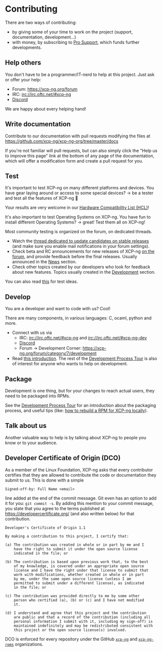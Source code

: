 # Contributing

There are two ways of contributing:
* by giving some of your time to work on the project (support, documentation, development...)
* with money, by subscribing to [Pro Support](https://xcp-ng.com/), which funds further developments.

## Help others

You don't have to be a programmer/IT-nerd to help at this project. Just ask or offer your help:

* Forum: <https://xcp-ng.org/forum>
* IRC: <irc://irc.oftc.net/#xcp-ng>
* [Discord](https://discord.gg/aNCR3yPaPn>)

We are happy about every helping hand!

## Write documentation

Contribute to our documentation with pull requests modifying the files at <https://github.com/xcp-ng/xcp-ng-org/tree/master/docs>

If you're not familiar will pull requests, but can also simply click the "Help us to improve this page" link at the bottom of any page of the documentation, which will offer a modification form and create a pull request for you.

## Test

It's important to test XCP-ng on many different platforms and devices. You have gear laying around or access to some special devices? -> be a tester and test all the features of XCP-ng 🚀

Your results are very welcome in our [Hardware Compatibility List (HCL)](hardware.md)!

It's also important to test Operating Systems on XCP-ng. You have fun to install different Operating Systems? -> great! Test them all on XCP-ng!

Most community testing is organized on the forum, on dedicated threads.
* Watch the [thread dedicated to update candidates on stable releases](https://xcp-ng.org/forum/topic/365/updates-announcements-and-testing) (and make sure you enable mail notifications in your forum settings).
* Check beta and RC announcements for new releases of XCP-ng [on the forum](https://xcp-ng.org/forum), and provide feedback before the final releases. Usually announced in the [News](https://xcp-ng.org/forum/category/11/news) section.
* Check other topics created by our developers who look for feedback about new features. Topics usually created in the [Development](https://xcp-ng.org/forum/category/7/development) section.

You can also read [this](develprocess.md#tests) for test ideas.

## Develop

You are a developer and want to code with us? Cool!

There are many components, in various languages: C, ocaml, python and more.

* Connect with us via
    * IRC: <irc://irc.oftc.net/#xcp-ng> and <irc://irc.oftc.net/#xcp-ng-dev>
    * [Discord](https://discord.gg/aNCR3yPaPn>)
    * Forum -> Development Corner: <https://xcp-ng.org/forum/category/7/development>
* Read [this introduction](develprocess.md#development). The rest of the [Development Process Tour](develprocess.md) is also of interest for anyone who wants to help on development.

## Package

Development is one thing, but for your changes to reach actual users, they need to be packaged into RPMs.

See the [Development Process Tour](develprocess.md) for an introduction about the packaging process, and useful tips (like: [how to rebuild a RPM for XCP-ng locally](develprocess.md#local-rpm-build)).

## Talk about us

Another valuable way to help is by talking about XCP-ng to people you know or to your audience.

## Developer Certificate of Origin (DCO)

As a member of the Linux Foundation, XCP-ng asks that every contributor certifies that they are allowed to contribute the code or documentation they submit to us. This is done with a simple
```
Signed-off-by: Full Name <email>
````
line added at the end of the commit message. Git even has an option to add it for you: `git commit -s`. By adding this mention to your commit message, you state that you agree to the terms published at <https://developercertificate.org/> (and also written below) for that contribution.

```
Developer's Certificate of Origin 1.1

By making a contribution to this project, I certify that:

(a) The contribution was created in whole or in part by me and I
    have the right to submit it under the open source license
    indicated in the file; or

(b) The contribution is based upon previous work that, to the best
    of my knowledge, is covered under an appropriate open source
    license and I have the right under that license to submit that
    work with modifications, whether created in whole or in part
    by me, under the same open source license (unless I am
    permitted to submit under a different license), as indicated
    in the file; or

(c) The contribution was provided directly to me by some other
    person who certified (a), (b) or (c) and I have not modified
    it.

(d) I understand and agree that this project and the contribution
    are public and that a record of the contribution (including all
    personal information I submit with it, including my sign-off) is
    maintained indefinitely and may be redistributed consistent with
    this project or the open source license(s) involved.
```

DCO is enforced for every repository under the GitHub [`xcp-ng`](https://github.com/xcp-ng) and [`xcp-ng-rpms`](https://github.com/xcp-ng-rpms) organizations.
